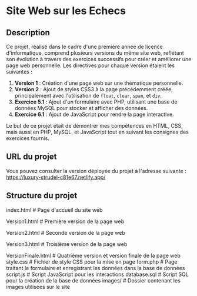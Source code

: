 # Site Web sur les Echecs

## Description

Ce projet, réalisé dans le cadre d'une première année de licence d'informatique, comprend plusieurs versions du même site web, reflétant son évolution à travers des exercices successifs pour créer et améliorer une page web personnelle. Les directives pour chaque version étaient les suivantes :

1. **Version 1** : Création d'une page web sur une thématique personnelle.
2. **Version 2** : Ajout de styles CSS3 à la page précédemment créée, principalement avec l'utilisation de `float`, `clear`, `span`, et `div`.
3. **Exercice 5.1** : Ajout d'un formulaire avec PHP, utilisant une base de données MySQL pour stocker et afficher des données.
4. **Exercice 6.1** : Ajout de JavaScript pour rendre la page interactive.

Le but de ce projet était de démontrer mes compétences en HTML, CSS, mais aussi en PHP, MySQL, et JavaScript tout en suivant les consignes des exercices fournis.

## URL du projet

Vous pouvez consulter la version déployée du projet à l'adresse suivante :  
https://luxury-strudel-c81e67.netlify.app/

## Structure du projet

index.html # Page d'accueil du site web

Version1.html # Première version de la page web

Version2.html # Seconde version de la page web

Version3.html # Troisième version de la page web

VersionFinale.html # Quatrième version et version finale de la page web
style.css # Fichier de style CSS pour la mise en page
form.php # Page traitant le formulaire et enregistrant les données dans la base de données
script.js # Script JavaScript pour les interactions
database.sql # Script SQL pour la création de la base de données
images/ # Dossier contenant les images utilisées sur le site
